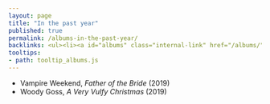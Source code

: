 ```yaml
---
layout: page
title: "In the past year"
published: true
permalink: /albums-in-the-past-year/
backlinks: <ul><li><a id="albums" class="internal-link" href="/albums/">Albums</a></li></ul>
tooltips: 
- path: tooltip_albums.js
---
```


* Vampire Weekend, *Father of the Bride* (2019)
* Woody Goss, *A Very Vulfy Christmas* (2019)
